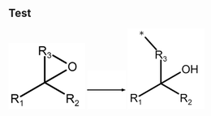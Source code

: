 ## Test


<p float="left">
  <img src="/mechanism_images/1,2.png" alt="Snow" style="width:30%">
  <img src="/mechanism_images/Arrow.png" alt="Forest" style="width:15%">
  <img src="/mechanism_images/1.png" alt="Mountains" style="width:30%">
</p>

